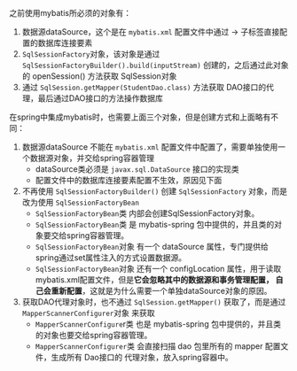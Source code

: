 
之前使用mybatis所必须的对象有：
1. 数据源dataSource，这个是在 `mybatis.xml` 配置文件中通过 <environment> -> <dataSource> 子标签直接配置的数据库连接要素
2. `SqlSessionFactory`对象，该对象是通过 `SqlSessionFactoryBuilder().build(inputStream)` 创建的，之后通过此对象的 openSession() 
   方法获取 SqlSession对象
3. 通过 `SqlSession.getMapper(StudentDao.class)` 方法获取 DAO接口的代理，最后通过DAO接口的方法操作数据库

在spring中集成mybatis时，也需要上面三个对象，但是创建方式和上面略有不同：
1. 数据源dataSource 不能在 `mybatis.xml` 配置文件中配置了，需要单独使用一个数据源对象，并交给spring容器管理
   + dataSource类必须是 `javax.sql.DataSource` 接口的实现类
   + 配置文件中的数据库连接要素配置不生效，原因见下面
2. 不再使用 `SqlSessionFactoryBuilder()` 创建 `SqlSessionFactory` 对象，而是改为使用 `SqlSessionFactoryBean`
   + `SqlSessionFactoryBean`类 内部会创建SqlSessionFactory对象。
   + `SqlSessionFactoryBean`类 是 mybatis-spring 包中提供的，并且类的对象要交给spring容器管理。
   + `SqlSessionFactoryBean`对象 有一个 dataSource 属性，专门提供给spring通过set属性注入的方式设置数据源。
   + `SqlSessionFactoryBean`对象 还有一个 configLocation 属性，用于读取mybatis.xml配置文件，但是**它会忽略其中的数据源和事务管理配置，
     自己会重新配置**，这就是为什么需要一个单独dataSource对象的原因。
3. 获取DAO代理对象时，也不通过 `SqlSession.getMapper()` 获取了，而是通过 `MapperScannerConfigurer`对象 来获取
   + `MapperScannerConfigure`r类 也是 mybatis-spring 包中提供的，并且类的对象也要交给spring容器管理。
   + `MapperScannerConfigurer`类 会直接扫描 dao 包里所有的 mapper 配置文件，生成所有 Dao接口的 代理对象，放入spring容器中。